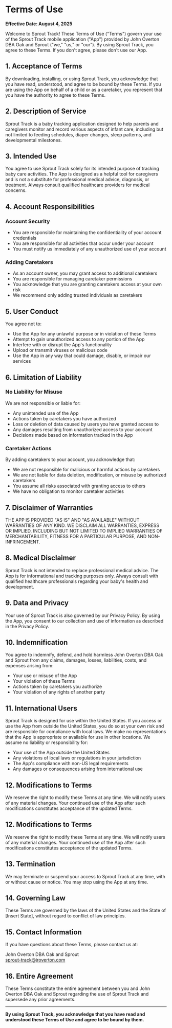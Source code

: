 # Terms of Use

**Effective Date: August 4, 2025**

Welcome to Sprout Track! These Terms of Use ("Terms") govern your use of the Sprout Track mobile application ("App") provided by John Overton DBA Oak and Sprout ("we," "us," or "our"). By using Sprout Track, you agree to these Terms. If you don't agree, please don't use our App.

## 1. Acceptance of Terms

By downloading, installing, or using Sprout Track, you acknowledge that you have read, understood, and agree to be bound by these Terms. If you are using the App on behalf of a child or as a caretaker, you represent that you have the authority to agree to these Terms.

## 2. Description of Service

Sprout Track is a baby tracking application designed to help parents and caregivers monitor and record various aspects of infant care, including but not limited to feeding schedules, diaper changes, sleep patterns, and developmental milestones.

## 3. Intended Use

You agree to use Sprout Track solely for its intended purpose of tracking baby care activities. The App is designed as a helpful tool for caregivers and is not a substitute for professional medical advice, diagnosis, or treatment. Always consult qualified healthcare providers for medical concerns.

## 4. Account Responsibilities

### Account Security
- You are responsible for maintaining the confidentiality of your account credentials
- You are responsible for all activities that occur under your account
- You must notify us immediately of any unauthorized use of your account

### Adding Caretakers
- As an account owner, you may grant access to additional caretakers
- You are responsible for managing caretaker permissions
- You acknowledge that you are granting caretakers access at your own risk
- We recommend only adding trusted individuals as caretakers

## 5. User Conduct

You agree not to:
- Use the App for any unlawful purpose or in violation of these Terms
- Attempt to gain unauthorized access to any portion of the App
- Interfere with or disrupt the App's functionality
- Upload or transmit viruses or malicious code
- Use the App in any way that could damage, disable, or impair our services

## 6. Limitation of Liability

### No Liability for Misuse
We are not responsible or liable for:
- Any unintended use of the App
- Actions taken by caretakers you have authorized
- Loss or deletion of data caused by users you have granted access to
- Any damages resulting from unauthorized access to your account
- Decisions made based on information tracked in the App

### Caretaker Actions
By adding caretakers to your account, you acknowledge that:
- We are not responsible for malicious or harmful actions by caretakers
- We are not liable for data deletion, modification, or misuse by authorized caretakers
- You assume all risks associated with granting access to others
- We have no obligation to monitor caretaker activities

## 7. Disclaimer of Warranties

THE APP IS PROVIDED "AS IS" AND "AS AVAILABLE" WITHOUT WARRANTIES OF ANY KIND. WE DISCLAIM ALL WARRANTIES, EXPRESS OR IMPLIED, INCLUDING BUT NOT LIMITED TO IMPLIED WARRANTIES OF MERCHANTABILITY, FITNESS FOR A PARTICULAR PURPOSE, AND NON-INFRINGEMENT.

## 8. Medical Disclaimer

Sprout Track is not intended to replace professional medical advice. The App is for informational and tracking purposes only. Always consult with qualified healthcare professionals regarding your baby's health and development.

## 9. Data and Privacy

Your use of Sprout Track is also governed by our Privacy Policy. By using the App, you consent to our collection and use of information as described in the Privacy Policy.

## 10. Indemnification

You agree to indemnify, defend, and hold harmless John Overton DBA Oak and Sprout from any claims, damages, losses, liabilities, costs, and expenses arising from:
- Your use or misuse of the App
- Your violation of these Terms
- Actions taken by caretakers you authorize
- Your violation of any rights of another party

## 11. International Users

Sprout Track is designed for use within the United States. If you access or use the App from outside the United States, you do so at your own risk and are responsible for compliance with local laws. We make no representations that the App is appropriate or available for use in other locations. We assume no liability or responsibility for:
- Your use of the App outside the United States
- Any violations of local laws or regulations in your jurisdiction
- The App's compliance with non-US legal requirements
- Any damages or consequences arising from international use

## 12. Modifications to Terms

We reserve the right to modify these Terms at any time. We will notify users of any material changes. Your continued use of the App after such modifications constitutes acceptance of the updated Terms.

## 12. Modifications to Terms

We reserve the right to modify these Terms at any time. We will notify users of any material changes. Your continued use of the App after such modifications constitutes acceptance of the updated Terms.

## 13. Termination

We may terminate or suspend your access to Sprout Track at any time, with or without cause or notice. You may stop using the App at any time.

## 14. Governing Law

These Terms are governed by the laws of the United States and the State of [Insert State], without regard to conflict of law principles.

## 15. Contact Information

If you have questions about these Terms, please contact us at:

John Overton DBA Oak and Sprout  
sprout-track@jroverton.com

## 16. Entire Agreement

These Terms constitute the entire agreement between you and John Overton DBA Oak and Sprout regarding the use of Sprout Track and supersede any prior agreements.

---

**By using Sprout Track, you acknowledge that you have read and understood these Terms of Use and agree to be bound by them.**
